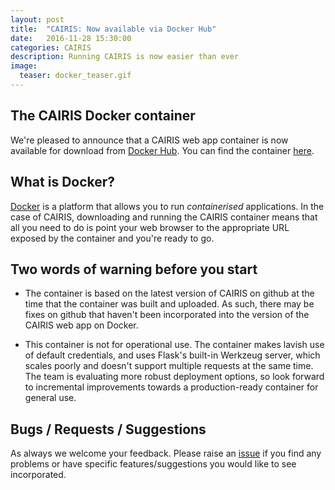 ```yaml
---
layout: post
title:  "CAIRIS: Now available via Docker Hub"
date:   2016-11-28 15:30:00
categories: CAIRIS
description: Running CAIRIS is now easier than ever
image:
  teaser: docker_teaser.gif
---
```


## The CAIRIS Docker container ##

We're pleased to announce that a CAIRIS web app container is now available for download from [Docker Hub](https://hub.docker.com/explore/).  You can find the container [here](https://hub.docker.com/r/shamalfaily/cairis/).


## What is Docker? ##

[Docker](https://www.docker.com) is a platform that allows you to run *containerised* applications.  In the case of CAIRIS, downloading and running the CAIRIS container means that all you need to do is point your web browser to the appropriate URL exposed by the container and you're ready to go.

## Two words of warning before you start ##

* The container is based on the latest version of CAIRIS on github at the time that the container was built and uploaded.  As such, there may be fixes on github that haven't been incorporated into the version of the CAIRIS web app on Docker.

* This container is not for operational use.  The container makes lavish use of default credentials, and uses Flask's built-in Werkzeug server, which scales poorly and doesn't support multiple requests at the same time.  The team is evaluating more robust deployment options, so look forward to incremental improvements towards a production-ready container for general use.

## Bugs / Requests / Suggestions ##

As always we welcome your feedback.  Please raise an [issue](https://github.com/failys/cairis/issues) if you find any problems or have specific features/suggestions you would like to see incorporated.
